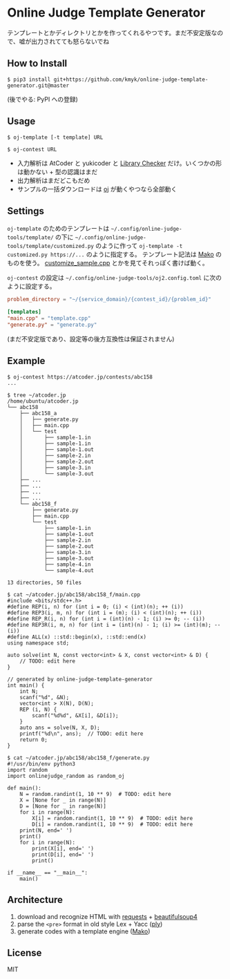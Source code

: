 # Online Judge Template Generator

テンプレートとかディレクトリとかを作ってくれるやつです。まだ不安定版なので、嘘が出力されてても怒らないでね


## How to Install

``` console
$ pip3 install git+https://github.com/kmyk/online-judge-template-generator.git@master
```

(後でやる: PyPI への登録)


## Usage

``` console
$ oj-template [-t template] URL
```

``` console
$ oj-contest URL
```

-   入力解析は AtCoder と yukicoder と [Library Checker](https://judge.yosupo.jp/) だけ。いくつかの形は動かない + 型の認識はまだ
-   出力解析はまだどこもだめ
-   サンプルの一括ダウンロードは [oj](https://github.com/kmyk/online-judge-tools) が動くやつなら全部動く


## Settings

`oj-template` のためのテンプレートは `~/.config/online-judge-tools/template/` の下に `~/.config/online-judge-tools/template/customized.py` のように作って `oj-template -t customized.py https://...` のように指定する。
テンプレート記法は [Mako](https://www.makotemplates.org/) のものを使う。
[customize_sample.cpp](https://github.com/kmyk/online-judge-template-generator/blob/master/onlinejudge_template_resources/customize_sample.cpp) とかを見てそれっぽく書けば動く。

`oj-contest` の設定は `~/.config/online-judge-tools/oj2.config.toml` に次のように設定する。

``` toml
problem_directory = "~/{service_domain}/{contest_id}/{problem_id}"

[templates]
"main.cpp" = "template.cpp"
"generate.py" = "generate.py"
```

(まだ不安定版であり、設定等の後方互換性は保証されません)


## Example

``` console
$ oj-contest https://atcoder.jp/contests/abc158
...

$ tree ~/atcoder.jp
/home/ubuntu/atcoder.jp
└── abc158
    ├── abc158_a
    │   ├── generate.py
    │   ├── main.cpp
    │   └── test
    │       ├── sample-1.in
    │       ├── sample-1.in
    │       ├── sample-1.out
    │       ├── sample-2.in
    │       ├── sample-2.out
    │       ├── sample-3.in
    │       └── sample-3.out
    ├── ...
    ├── ...
    ├── ...
    ├── ...
    └── abc158_f
        ├── generate.py
        ├── main.cpp
        └── test
            ├── sample-1.in
            ├── sample-1.out
            ├── sample-2.in
            ├── sample-2.out
            ├── sample-3.in
            ├── sample-3.out
            ├── sample-4.in
            └── sample-4.out

13 directories, 50 files

$ cat ~/atcoder.jp/abc158/abc158_f/main.cpp
#include <bits/stdc++.h>
#define REP(i, n) for (int i = 0; (i) < (int)(n); ++ (i))
#define REP3(i, m, n) for (int i = (m); (i) < (int)(n); ++ (i))
#define REP_R(i, n) for (int i = (int)(n) - 1; (i) >= 0; -- (i))
#define REP3R(i, m, n) for (int i = (int)(n) - 1; (i) >= (int)(m); -- (i))
#define ALL(x) ::std::begin(x), ::std::end(x)
using namespace std;

auto solve(int N, const vector<int> & X, const vector<int> & D) {
    // TODO: edit here
}

// generated by online-judge-template-generator
int main() {
    int N;
    scanf("%d", &N);
    vector<int > X(N), D(N);
    REP (i, N) {
        scanf("%d%d", &X[i], &D[i]);
    }
    auto ans = solve(N, X, D);
    printf("%d\n", ans);  // TODO: edit here
    return 0;
}

$ cat ~/atcoder.jp/abc158/abc158_f/generate.py
#!/usr/bin/env python3
import random
import onlinejudge_random as random_oj

def main():
    N = random.randint(1, 10 ** 9)  # TODO: edit here
    X = [None for _ in range(N)]
    D = [None for _ in range(N)]
    for i in range(N):
        X[i] = random.randint(1, 10 ** 9)  # TODO: edit here
        D[i] = random.randint(1, 10 ** 9)  # TODO: edit here
    print(N, end=' ')
    print()
    for i in range(N):
        print(X[i], end=' ')
        print(D[i], end=' ')
        print()

if __name__ == "__main__":
    main()
```


## Architecture

1.  download and recognize HTML with [requests](https://requests.readthedocs.io/en/master/) + [beautifulsoup4](https://www.crummy.com/software/BeautifulSoup/)
1.  parse the `<pre>` format in old style Lex + Yacc ([ply](http://www.dabeaz.com/ply/))
1.  generate codes with a template engine ([Mako](https://www.makotemplates.org/))


## License

MIT
